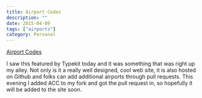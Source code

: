 ```yaml
---
title: Airport Codes
description: ""
date: 2015-04-09
tags: ["airports"]
category: Personal
---
```


[Airport Codes](http://airportcod.es)

I saw this featured by Typekit today and it was something that was right up my alley. Not only is it a really well designed, cool web site, it is also hosted on Github and folks can add additional airports through pull requests. This evening I added ACC to my fork and got the pull request in, so hopefully it will be added to the site soon.
